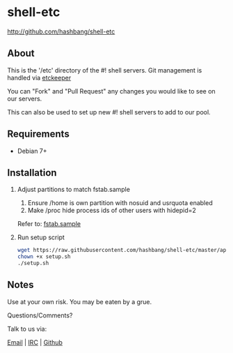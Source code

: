 # shell-etc #

<http://github.com/hashbang/shell-etc>

## About ##

This is the '/etc' directory of the #! shell servers.
Git management is handled via [etckeeper](http://etckeeper.branchable.com/)

You can "Fork" and "Pull Request" any changes you would like to see on our
servers.

This can also be used to set up new #! shell servers to add to our pool.

## Requirements ##

  * Debian 7+

## Installation ##

1. Adjust partitions to match fstab.sample

    1. Ensure /home is own partition with nosuid and usrquota enabled
    2. Make /proc hide process ids of other users with hidepid=2

    Refer to: [fstab.sample](https://raw.githubusercontent.com/hashbang/shell-etc/master/fstab.sample)

2. Run setup script

    ```bash
    wget https://raw.githubusercontent.com/hashbang/shell-etc/master/apt/setup.sh
    chown +x setup.sh
    ./setup.sh
    ```

## Notes ##

  Use at your own risk. You may be eaten by a grue.

  Questions/Comments?

  Talk to us via:

  [Email](mailto://team@hashbang.sh) |
  [IRC](irc://irc.hashbang.sh/+6697) |
  [Github](http://github.com/hashbang/)
